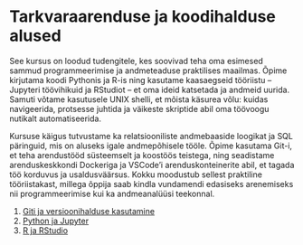 # Tarkvaraarenduse ja koodihalduse alused

See kursus on loodud tudengitele, kes soovivad teha oma esimesed sammud programmeerimise ja andmeteaduse praktilises maailmas. Õpime kirjutama koodi Pythonis ja R-is ning kasutame kaasaegseid tööriistu – Jupyteri töövihikuid ja RStudiot – et oma ideid katsetada ja andmeid uurida. Samuti võtame kasutusele UNIX shelli, et mõista käsurea võlu: kuidas navigeerida, protsesse juhtida ja väikeste skriptide abil oma töövoogu nutikalt automatiseerida.

Kursuse käigus tutvustame ka relatsiooniliste andmebaaside loogikat ja SQL päringuid, mis on aluseks igale andmepõhisele tööle. Õpime kasutama Git-i, et teha arendustööd süsteemselt ja koostöös teistega, ning seadistame arenduskeskkondi Dockeriga ja VSCode’i arenduskonteinerite abil, et tagada töö korduvus ja usaldusväärsus. Kokku moodustub sellest praktiline tööriistakast, millega õppija saab kindla vundamendi edasiseks arenemiseks nii programmeerimise kui ka andmeanalüüsi teekonnal.


1. [Giti ja versioonihalduse kasutamine](teemad/git.md)
2. [Python ja Jupyter](teemad/python)
3. [R ja RStudio](teemad/R)
